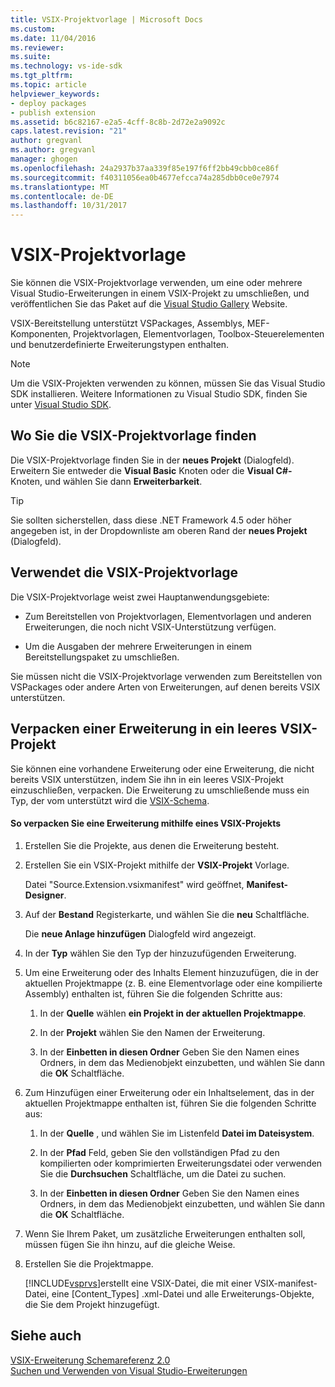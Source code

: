 ```yaml
---
title: VSIX-Projektvorlage | Microsoft Docs
ms.custom: 
ms.date: 11/04/2016
ms.reviewer: 
ms.suite: 
ms.technology: vs-ide-sdk
ms.tgt_pltfrm: 
ms.topic: article
helpviewer_keywords:
- deploy packages
- publish extension
ms.assetid: b6c82167-e2a5-4cff-8c8b-2d72e2a9092c
caps.latest.revision: "21"
author: gregvanl
ms.author: gregvanl
manager: ghogen
ms.openlocfilehash: 24a2937b37aa339f85e197f6ff2bb49cbb0ce86f
ms.sourcegitcommit: f40311056ea0b4677efcca74a285dbb0ce0e7974
ms.translationtype: MT
ms.contentlocale: de-DE
ms.lasthandoff: 10/31/2017
---
```

# <a name="vsix-project-template"></a>VSIX-Projektvorlage
Sie können die VSIX-Projektvorlage verwenden, um eine oder mehrere Visual Studio-Erweiterungen in einem VSIX-Projekt zu umschließen, und veröffentlichen Sie das Paket auf die [Visual Studio Gallery](http://go.microsoft.com/fwlink/?LinkID=123847) Website.  
  
 VSIX-Bereitstellung unterstützt VSPackages, Assemblys, MEF-Komponenten, Projektvorlagen, Elementvorlagen, Toolbox-Steuerelementen und benutzerdefinierte Erweiterungstypen enthalten.  
  
> [!NOTE]
>  Um die VSIX-Projekten verwenden zu können, müssen Sie das Visual Studio SDK installieren. Weitere Informationen zu Visual Studio SDK, finden Sie unter [Visual Studio SDK](../extensibility/visual-studio-sdk.md).  
  
## <a name="where-to-find-the-vsix-project-template"></a>Wo Sie die VSIX-Projektvorlage finden  
 Die VSIX-Projektvorlage finden Sie in der **neues Projekt** (Dialogfeld). Erweitern Sie entweder die **Visual Basic** Knoten oder die **Visual C#-** Knoten, und wählen Sie dann **Erweiterbarkeit**.  
  
> [!TIP]
>  Sie sollten sicherstellen, dass diese .NET Framework 4.5 oder höher angegeben ist, in der Dropdownliste am oberen Rand der **neues Projekt** (Dialogfeld).  
  
## <a name="uses-of-the-vsix-project-template"></a>Verwendet die VSIX-Projektvorlage  
 Die VSIX-Projektvorlage weist zwei Hauptanwendungsgebiete:  
  
-   Zum Bereitstellen von Projektvorlagen, Elementvorlagen und anderen Erweiterungen, die noch nicht VSIX-Unterstützung verfügen.  
  
-   Um die Ausgaben der mehrere Erweiterungen in einem Bereitstellungspaket zu umschließen.  
  
 Sie müssen nicht die VSIX-Projektvorlage verwenden zum Bereitstellen von VSPackages oder andere Arten von Erweiterungen, auf denen bereits VSIX unterstützen.  
  
## <a name="packaging-an-extension-in-an-empty-vsix-project"></a>Verpacken einer Erweiterung in ein leeres VSIX-Projekt  
 Sie können eine vorhandene Erweiterung oder eine Erweiterung, die nicht bereits VSIX unterstützen, indem Sie ihn in ein leeres VSIX-Projekt einzuschließen, verpacken. Die Erweiterung zu umschließende muss ein Typ, der vom unterstützt wird die [VSIX-Schema](../extensibility/vsix-extension-schema-2-0-reference.md).  
  
#### <a name="to-package-an-extension-by-using-a-vsix-project"></a>So verpacken Sie eine Erweiterung mithilfe eines VSIX-Projekts  
  
1.  Erstellen Sie die Projekte, aus denen die Erweiterung besteht.  
  
2.  Erstellen Sie ein VSIX-Projekt mithilfe der **VSIX-Projekt** Vorlage.  
  
     Datei "Source.Extension.vsixmanifest" wird geöffnet, **Manifest-Designer**.  
  
3.  Auf der **Bestand** Registerkarte, und wählen Sie die **neu** Schaltfläche.  
  
     Die **neue Anlage hinzufügen** Dialogfeld wird angezeigt.  
  
4.  In der **Typ** wählen Sie den Typ der hinzuzufügenden Erweiterung.  
  
5.  Um eine Erweiterung oder des Inhalts Element hinzuzufügen, die in der aktuellen Projektmappe (z. B. eine Elementvorlage oder eine kompilierte Assembly) enthalten ist, führen Sie die folgenden Schritte aus:  
  
    1.  In der **Quelle** wählen **ein Projekt in der aktuellen Projektmappe**.  
  
    2.  In der **Projekt** wählen Sie den Namen der Erweiterung.  
  
    3.  In der **Einbetten in diesen Ordner** Geben Sie den Namen eines Ordners, in dem das Medienobjekt einzubetten, und wählen Sie dann die **OK** Schaltfläche.  
  
6.  Zum Hinzufügen einer Erweiterung oder ein Inhaltselement, das in der aktuellen Projektmappe enthalten ist, führen Sie die folgenden Schritte aus:  
  
    1.  In der **Quelle** , und wählen Sie im Listenfeld **Datei im Dateisystem**.  
  
    2.  In der **Pfad** Feld, geben Sie den vollständigen Pfad zu den kompilierten oder komprimierten Erweiterungsdatei oder verwenden Sie die **Durchsuchen** Schaltfläche, um die Datei zu suchen.  
  
    3.  In der **Einbetten in diesen Ordner** Geben Sie den Namen eines Ordners, in dem das Medienobjekt einzubetten, und wählen Sie dann die **OK** Schaltfläche.  
  
7.  Wenn Sie Ihrem Paket, um zusätzliche Erweiterungen enthalten soll, müssen fügen Sie ihn hinzu, auf die gleiche Weise.  
  
8.  Erstellen Sie die Projektmappe.  
  
     [!INCLUDE[vsprvs](../code-quality/includes/vsprvs_md.md)]erstellt eine VSIX-Datei, die mit einer VSIX-manifest-Datei, eine [Content_Types] .xml-Datei und alle Erweiterungs-Objekte, die Sie dem Projekt hinzugefügt.  
  
## <a name="see-also"></a>Siehe auch  
 [VSIX-Erweiterung Schemareferenz 2.0](../extensibility/vsix-extension-schema-2-0-reference.md)   
 [Suchen und Verwenden von Visual Studio-Erweiterungen](../ide/finding-and-using-visual-studio-extensions.md)